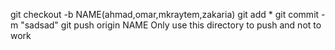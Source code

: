 git checkout -b NAME(ahmad,omar,mkraytem,zakaria)
git add *
git commit -m "sadsad"
git push origin NAME
Only use this directory to push and not to work
